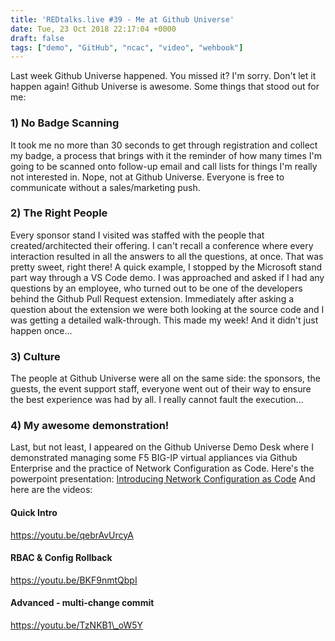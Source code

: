 ```yaml
---
title: 'REDtalks.live #39 - Me at Github Universe'
date: Tue, 23 Oct 2018 22:17:04 +0000
draft: false
tags: ["demo", "GitHub", "ncac", "video", "wehbook"]
---
```


Last week Github Universe happened. You missed it? I'm sorry. Don't let it happen again! Github Universe is awesome. Some things that stood out for me:

### 1) No Badge Scanning

It took me no more than 30 seconds to get through registration and collect my badge, a process that brings with it the reminder of how many times I'm going to be scanned onto follow-up email and call lists for things I'm really not interested in. Nope, not at Github Universe. Everyone is free to communicate without a sales/marketing push.

### 2) The Right People

Every sponsor stand I visited was staffed with the people that created/architected their offering. I can't recall a conference where every interaction resulted in all the answers to all the questions, at once. That was pretty sweet, right there! A quick example, I stopped by the Microsoft stand part way through a VS Code demo. I was approached and asked if I had any questions by an employee, who turned out to be one of the developers behind the Github Pull Request extension. Immediately after asking a question about the extension we were both looking at the source code and I was getting a detailed walk-through. This made my week! And it didn't just happen once...

### 3) Culture

The people at Github Universe were all on the same side: the sponsors, the guests, the event support staff, everyone went out of their way to ensure the best experience was had by all. I really cannot fault the execution...

### 4) My awesome demonstration!

Last, but not least, I appeared on the Github Universe Demo Desk where I demonstrated managing some F5 BIG-IP virtual appliances via Github Enterprise and the practice of Network Configuration as Code. Here's the powerpoint presentation: [Introducing Network Configuration as Code](https://www.slideshare.net/NathanPearce/2018-github-universe-network-configuration-as-code) And here are the videos:

#### Quick Intro

https://youtu.be/qebrAvUrcyA  

#### RBAC & Config Rollback

https://youtu.be/BKF9nmtQbpI  

#### Advanced - multi-change commit

https://youtu.be/TzNKB1\_oW5Y